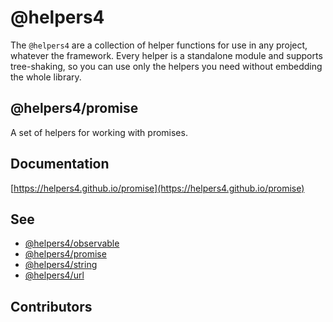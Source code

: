 # @helpers4

The `@helpers4` are a collection of helper functions for use in any project, whatever the framework.
Every helper is a standalone module and supports tree-shaking, so you can use only the helpers you need without embedding the whole library.

## @helpers4/promise

A set of helpers for working with promises.

## Documentation

[https://helpers4.github.io/promise](https://helpers4.github.io/promise)

## See

- [@helpers4/observable](https://www.npmjs.com/package/@helpers4/observable)
- [@helpers4/promise](https://www.npmjs.com/package/@helpers4/promise)
- [@helpers4/string](https://www.npmjs.com/package/@helpers4/string)
- [@helpers4/url](https://www.npmjs.com/package/@helpers4/url)

## Contributors
